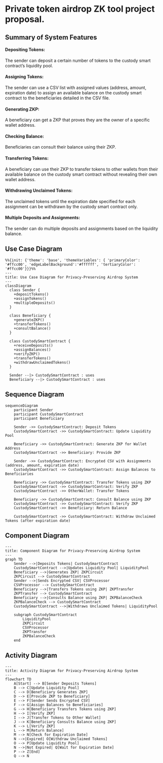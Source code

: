 # Private token airdrop ZK tool project proposal.

## Summary of System Features
#### Depositing Tokens:
The sender can deposit a certain number of tokens to the custody smart contract’s liquidity pool.
#### Assigning Tokens:
The sender can use a CSV list with assigned values (address, amount, expiration date) to assign an available balance on the custody smart contract to the beneficiaries detailed in the CSV file.
#### Generating ZKP:
A beneficiary can get a ZKP that proves they are the owner of a specific wallet address.
#### Checking Balance:
Beneficiaries can consult their balance using their ZKP.
#### Transferring Tokens:
A beneficiary can use their ZKP to transfer tokens to other wallets from their available balance on the custody smart contract without revealing their own wallet address.
#### Withdrawing Unclaimed Tokens:
The unclaimed tokens until the expiration date specified for each assignment can be withdrawn by the custody smart contract only.
#### Multiple Deposits and Assignments:
The sender can do multiple deposits and assignments based on the liquidity balance.

## Use Case Diagram
```mermaid
%%{init: {'theme': 'base', 'themeVariables': { 'primaryColor': '#ffcc00', 'edgeLabelBackground':'#ffffff', 'tertiaryColor': '#ffcc00'}}}%%
---
title: Use Case Diagram for Privacy-Preserving Airdrop System
---
classDiagram
  class Sender {
    +depositTokens()
    +assignTokens()
    +multipleDeposits()
  }

  class Beneficiary {
    +generateZKP()
    +transferTokens()
    +consultBalance()
  }

  class CustodySmartContract {
    +receiveDeposits()
    +assignBalances()
    +verifyZKP()
    +transferTokens()
    +withdrawUnclaimedTokens()
  }

  Sender --|> CustodySmartContract : uses
  Beneficiary --|> CustodySmartContract : uses
```
## Sequence Diagram
```mermaid
sequenceDiagram
    participant Sender
    participant CustodySmartContract
    participant Beneficiary

    Sender ->> CustodySmartContract: Deposit Tokens
    CustodySmartContract ->> CustodySmartContract: Update Liquidity Pool

    Beneficiary ->> CustodySmartContract: Generate ZKP for Wallet Address
    CustodySmartContract ->> Beneficiary: Provide ZKP

    Sender ->> CustodySmartContract: Encrypted CSV with Assignments (address, amount, expiration date)
    CustodySmartContract ->> CustodySmartContract: Assign Balances to Beneficiaries

    Beneficiary ->> CustodySmartContract: Transfer Tokens using ZKP
    CustodySmartContract ->> CustodySmartContract: Verify ZKP
    CustodySmartContract ->> OtherWallet: Transfer Tokens

    Beneficiary ->> CustodySmartContract: Consult Balance using ZKP
    CustodySmartContract ->> CustodySmartContract: Verify ZKP
    CustodySmartContract ->> Beneficiary: Return Balance

    CustodySmartContract ->> CustodySmartContract: Withdraw Unclaimed Tokens (after expiration date)
```

## Component Diagram
```mermaid
---
title: Component Diagram for Privacy-Preserving Airdrop System
---
graph TD
    Sender -->|Deposits Tokens| CustodySmartContract
    CustodySmartContract -->|Updates Liquidity Pool| LiquidityPool
    Beneficiary -->|Generates ZKP| ZKPCircuit
    ZKPCircuit --> CustodySmartContract
    Sender -->|Sends Encrypted CSV| CSVProcessor
    CSVProcessor --> CustodySmartContract
    Beneficiary -->|Transfers Tokens using ZKP| ZKPTransfer
    ZKPTransfer --> CustodySmartContract
    Beneficiary -->|Consults Balance using ZKP| ZKPBalanceCheck
    ZKPBalanceCheck --> CustodySmartContract
    CustodySmartContract -->|Withdraws Unclaimed Tokens| LiquidityPool

    subgraph CustodySmartContract
        LiquidityPool
        ZKPCircuit
        CSVProcessor
        ZKPTransfer
        ZKPBalanceCheck
    end
```
## Activity Diagram
```mermaid
---
title: Activity Diagram for Privacy-Preserving Airdrop System
---
flowchart TD
    A[Start] --> B[Sender Deposits Tokens]
    B --> C[Update Liquidity Pool]
    C --> D[Beneficiary Generates ZKP]
    D --> E[Provide ZKP to Beneficiary]
    E --> F[Sender Sends Encrypted CSV]
    F --> G[Assign Balances to Beneficiaries]
    G --> H[Beneficiary Transfers Tokens using ZKP]
    H --> I[Verify ZKP]
    I --> J[Transfer Tokens to Other Wallet]
    J --> K[Beneficiary Consults Balance using ZKP]
    K --> L[Verify ZKP]
    L --> M[Return Balance]
    M --> N[Check for Expiration Date]
    N -->|Expired| O[Withdraw Unclaimed Tokens]
    O --> P[Update Liquidity Pool]
    N -->|Not Expired| Q[Wait for Expiration Date]
    P --> Z[End]
    Q --> N
```
